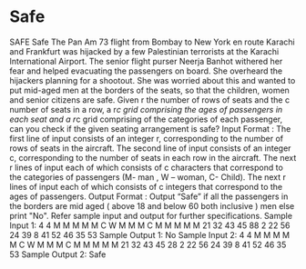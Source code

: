 # Safe
SAFE Safe  The Pan Am 73 flight from Bombay to New York en route Karachi and Frankfurt was hijacked by a few Palestinian terrorists at the Karachi International Airport. The senior flight purser Neerja Banhot withered her fear and helped evacuating the passengers on board.       She overheard the hijackers planning for a shootout. She was worried about this and wanted to put mid-aged men at the borders of the seats, so that the children, women and senior citizens are safe. Given r the number of rows of seats and the c number of seats in a row, a r*c grid comprising the ages of passengers in each seat and a r*c grid comprising of the categories of each passenger, can you check if the given seating arrangement is safe?  Input Format : The first line of input consists of an integer r, corresponding to the number of rows of seats in the aircraft. The second line of input consists of an integer c, corresponding to the number of seats in each row in the aircraft.  The next r lines of input each of which consists of c characters that correspond to the categories of passengers (M- man , W – woman, C- Child). The next r lines of input each of which consists of c integers that correspond to the ages of passengers.   Output Format : Output “Safe” if all the passengers in the borders are mid aged ( above 18 and below 60 both inclusive ) men else print "No". Refer sample input and output for further specifications.    Sample Input 1: 4 4 M M M M M C W M M M C M M M M M 21 32 43 45 88 2 22 56 24 39 8 41 52 46 35 53  Sample Output 1: No    Sample Input 2: 4 4 M M M M M C W M M M C M M M M M 21 32 43 45 28 2 22 56 24 39 8 41 52 46 35 53  Sample Output 2: Safe
